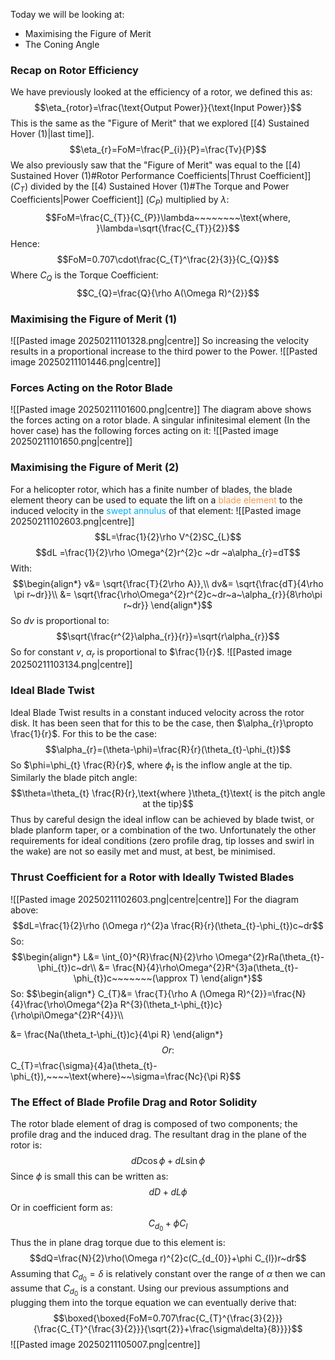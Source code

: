 Today we will be looking at:
- Maximising the Figure of Merit
- The Coning Angle
### Recap on Rotor Efficiency
We have previously looked at the efficiency of a rotor, we defined this as:
$$\eta_{rotor}=\frac{\text{Output Power}}{\text{Input Power}}$$
This is the same as the "Figure of Merit" that we explored [[4) Sustained Hover (1)|last time]].
$$\eta_{r}=FoM=\frac{P_{i}}{P}=\frac{Tv}{P}$$
We also previously saw that the "Figure of Merit" was equal to the [[4) Sustained Hover (1)#Rotor Performance Coefficients|Thrust Coefficient]] ($C_{T}$) divided by the [[4) Sustained Hover (1)#The Torque and Power Coefficients|Power Coefficient]] ($C_{P}$) multiplied by $\lambda$:
$$FoM=\frac{C_{T}}{C_{P}}\lambda~~~~~~~~\text{where, }\lambda=\sqrt{\frac{C_{T}}{2}}$$
Hence:
$$FoM=0.707\cdot\frac{C_{T}^\frac{2}{3}}{C_{Q}}$$
Where $C_{Q}$ is the Torque Coefficient:
$$C_{Q}=\frac{Q}{\rho A(\Omega R)^{2}}$$
### Maximising the Figure of Merit (1)
![[Pasted image 20250211101328.png|centre]]
So increasing the velocity results in a proportional increase to the third power to the Power.
![[Pasted image 20250211101446.png|centre]]
### Forces Acting on the Rotor Blade
![[Pasted image 20250211101600.png|centre]]
The diagram above shows the forces acting on a rotor blade.
A singular infinitesimal element (In the hover case) has the following forces acting on it:
![[Pasted image 20250211101650.png|centre]]
### Maximising the Figure of Merit (2)
For a helicopter rotor, which has a finite number of blades, the blade element theory can be used to equate the lift on a <font color="#f79646">blade element</font> to the induced velocity in the <font color="#00b0f0">swept annulus</font> of that element:
![[Pasted image 20250211102603.png|centre]]
$$L=\frac{1}{2}\rho V^{2}SC_{L}$$
$$dL =\frac{1}{2}\rho \Omega^{2}r^{2}c ~dr ~a\alpha_{r}=dT$$
With:
$$\begin{align*}
v&= \sqrt{\frac{T}{2\rho A}},\\
dv&= \sqrt{\frac{dT}{4\rho \pi r~dr}}\\
&= \sqrt{\frac{\rho\Omega^{2}r^{2}c~dr~a~\alpha_{r}}{8\rho\pi r~dr}}
\end{align*}$$
So $dv$ is proportional to:
$$\sqrt{\frac{r^{2}\alpha_{r}}{r}}=\sqrt{r\alpha_{r}}$$
So for constant $v$, $\alpha_r$ is proportional to $\frac{1}{r}$.
![[Pasted image 20250211103134.png|centre]]
### Ideal Blade Twist
Ideal Blade Twist results in a constant induced velocity across the rotor disk.
It has been seen that for this to be the case, then $\alpha_{r}\propto \frac{1}{r}$.
For this to be the case:
$$\alpha_{r}=(\theta-\phi)=\frac{R}{r}(\theta_{t}-\phi_{t})$$
So $\phi=\phi_{t} \frac{R}{r}$, where $\phi_{t}$ is the inflow angle at the tip.
Similarly the blade pitch angle:
$$\theta=\theta_{t} \frac{R}{r},\text{where }\theta_{t}\text{ is the pitch angle at the tip}$$
Thus by careful design the ideal inflow can be achieved by blade twist, or blade planform taper, or a combination of the two.
Unfortunately the other requirements for ideal conditions (zero profile drag, tip losses and swirl in the wake) are not so easily met and must, at best, be minimised.
### Thrust Coefficient for a Rotor with Ideally Twisted Blades
![[Pasted image 20250211102603.png|centre|centre]]
For the diagram above:
$$dL=\frac{1}{2}\rho (\Omega r)^{2}a \frac{R}{r}(\theta_{t}-\phi_{t})c~dr$$
So:
$$\begin{align*}
L&= \int_{0}^{R}\frac{N}{2}\rho \Omega^{2}rRa(\theta_{t}-\phi_{t})c~dr\\
&= \frac{N}{4}\rho\Omega^{2}R^{3}a(\theta_{t}-\phi_{t})c~~~~~~~(\approx T)
\end{align*}$$
So:
$$\begin{align*}
C_{T}&= \frac{T}{\rho A (\Omega R)^{2}}=\frac{N}{4}\frac{\rho\Omega^{2}a R^{3}(\theta_t-\phi_{t})c}{\rho\pi\Omega^{2}R^{4}}\\\\

&= \frac{Na(\theta_t-\phi_{t})c}{4\pi R}
\end{align*}$$
Or:
$$C_{T}=\frac{\sigma}{4}a(\theta_{t}-\phi_{t}),~~~~\text{where}~~\sigma=\frac{Nc}{\pi R}$$
### The Effect of Blade Profile Drag and Rotor Solidity
The rotor blade element of drag is composed of two components; the profile drag and the induced drag. The resultant drag in the plane of the rotor is:
$$dD\cos\phi+dL\sin\phi$$
Since $\phi$ is small this can be written as:
$$dD+dL\phi$$
Or in coefficient form as:
$$C_{d_{0}}+\phi C_{l}$$
Thus the in plane drag torque due to this element is:
$$dQ=\frac{N}{2}\rho(\Omega r)^{2}c(C_{d_{0}}+\phi C_{l})r~dr$$
Assuming that $C_{d_{0}}=\delta$ is relatively constant over the range of $\alpha$ then we can assume that $C_{d_{0}}$ is a constant.
Using our previous assumptions and plugging them into the torque equation we can eventually derive that:
$$\boxed{\boxed{FoM=0.707\frac{C_{T}^{\frac{3}{2}}}{\frac{C_{T}^{\frac{3}{2}}}{\sqrt{2}}+\frac{\sigma\delta}{8}}}}$$
![[Pasted image 20250211105007.png|centre]]